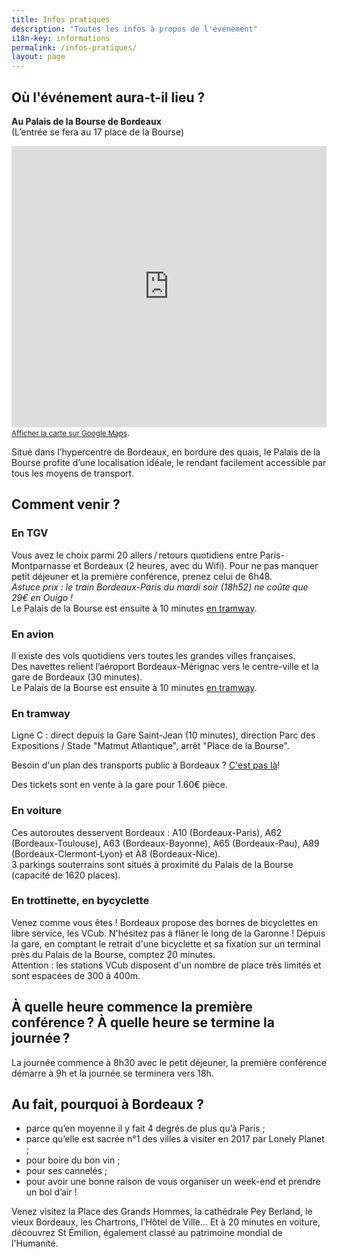 ```yaml
---
title: Infos pratiques
description: "Toutes les infos à propos de l'événement"
i18n-key: informations
permalink: /infos-pratiques/
layout: page
---
```


## Où l'événement aura-t-il lieu ?

**Au Palais de la Bourse de Bordeaux**  
(L’entrée se fera au 17 place de la Bourse)

<p>
<iframe src="https://www.google.com/maps/embed?pb=!1m14!1m8!1m3!1d11315.974594521282!2d-0.5702833!3d44.8420627!3m2!1i1024!2i768!4f13.1!3m3!1m2!1s0x0%3A0xc1460f50922834de!2sBordeaux+Palais+de+la+Bourse!5e0!3m2!1sfr!2sfr!4v1530001461818" width="100%" height="450" frameborder="0" style="border:0" allowfullscreen></iframe><br><a href="https://www.google.fr/maps/place/Bordeaux+Palais+de+la+Bourse/@44.8420627,-0.5702833,15z/data=!4m2!3m1!1s0x0:0xc1460f50922834de?sa=X&ved=0ahUKEwjQgaKCvOfbAhUHaRQKHYbBCzMQ_BIIrwEwDg"><small>Afficher la carte sur Google Maps</small></a>.
</p>

Situé dans l’hypercentre de Bordeaux, en bordure des quais, le Palais de la Bourse profite d’une localisation idéale, le rendant facilement accessible par tous les moyens de transport.

## Comment venir ?

### En TGV

Vous avez le choix parmi 20 allers&#8239;/&#8239;retours quotidiens entre Paris-Montparnasse et Bordeaux (2 heures, avec du Wifi). Pour ne pas manquer petit déjeuner et la première conférence, prenez celui de 6h48.  
_Astuce prix : le train Bordeaux-Paris du mardi soir (18h52) ne coûte que 29€ en Ouigo !_  
Le Palais de la Bourse est ensuite à 10 minutes [en tramway](#en-tramway).

### En avion

Il existe des vols quotidiens vers toutes les grandes villes françaises.  
Des navettes relient l’aéroport Bordeaux-Mérignac vers le centre-ville et la gare de Bordeaux (30 minutes).  
Le Palais de la Bourse est ensuite à 10 minutes [en tramway](#en-tramway).

### En tramway

Ligne C : direct depuis la Gare Saint-Jean (10 minutes), direction Parc des Expositions / Stade "Matmut Atlantique", arrêt "Place de la Bourse".

Besoin d'un plan des transports public à Bordeaux ? [C'est pas là](https://www.infotbm.com/fr/consultez-tous-les-plans/plans-du-reseau.html "Plans du réseau TBM")!

Des tickets sont en vente à la gare pour 1.60€ pièce.

### En voiture

Ces autoroutes desservent Bordeaux : A10 (Bordeaux-Paris), A62 (Bordeaux-Toulouse), A63 (Bordeaux-Bayonne), A65 (Bordeaux-Pau), A89 (Bordeaux-Clermont-Lyon) et A8 (Bordeaux-Nice).  
3 parkings souterrains sont situés à proximité du Palais de la Bourse (capacité de 1620 places).

### En trottinette, en bycyclette

Venez comme vous êtes ! Bordeaux propose des bornes de bicyclettes en libre service, les VCub. N'hésitez pas à flâner le long de la Garonne ! Depuis la gare, en comptant le retrait d'une bicyclette et sa fixation sur un terminal près du Palais de la Bourse, comptez 20 minutes.  
Attention : les stations VCub disposent d'un nombre de place très limités et sont espacées de 300 à 400m.

## À quelle heure commence la première conférence ? À quelle heure se termine la journée ?

La journée commence à 8h30 avec le petit déjeuner, la première conférence démarre à 9h et la journée se terminera vers 18h.

## Au fait, pourquoi à Bordeaux ?

* parce qu’en moyenne il y fait 4 degrés de plus qu’à Paris ;
* parce qu’elle est sacrée n°1 des villes à visiter en 2017 par Lonely Planet ;
* pour boire du bon vin ;
* pour ses cannelés ;
* pour avoir une bonne raison de vous organiser un week-end et prendre un bol d’air !

Venez visitez la Place des Grands Hommes, la cathédrale Pey Berland, le vieux Bordeaux, les Chartrons, l'Hôtel de Ville… Et à 20 minutes en voiture, découvrez St Émilion, également classé au patrimoine mondial de l'Humanité.

